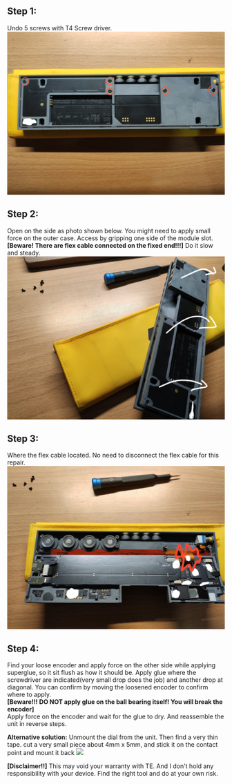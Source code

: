 ## Step 1: 
Undo 5 screws with T4 Screw driver.
![](https://github.com/adwuard/OPZDialRepair/raw/master/IMG_20190720_223615.jpg) 
## Step 2:
Open on the side as photo shown below. You might need to apply small force on the outer case. Access by gripping one side of the module slot.   
**[Beware! There are flex cable connected on the fixed end!!!]** Do it slow and steady.
![](https://github.com/adwuard/OPZDialRepair/raw/master/IMG_20190720_223700.jpg) 

## Step 3:
Where the flex cable located. No need to disconnect the flex cable for this repair.
![](https://github.com/adwuard/OPZDialRepair/raw/master/IMG_20190720_223802.jpg) 
## Step 4:
Find your loose encoder and apply force on the other side while applying superglue, so it sit flush as how it should be. Apply glue where the screwdriver are indicated(very small drop does the job) and another drop at diagonal. You can confirm by moving the loosened encoder to confirm where to apply.   
**[Beware!!! DO NOT apply glue on the ball bearing itself! You will break the encoder]**   
Apply force on the encoder and wait for the glue to dry. And reassemble the unit in reverse steps. 

**Alternative solution:** Unmount the dial from the unit. Then find a very thin tape. cut a very small piece about 4mm x 5mm, and stick it on the contact point and mount it back
![](https://github.com/adwuard/OPZDialRepair/raw/master/IMG_20190720_222825.jpg) 



**[Disclaimer!!]** This may void your warranty with TE. And I don't hold any responsibility with your device. Find the right tool and do at your own risk.
